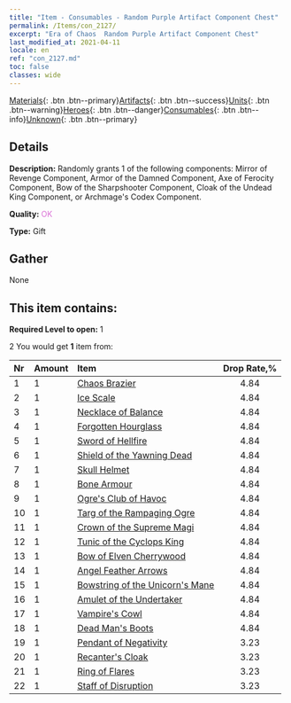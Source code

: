 ```yaml
---
title: "Item - Consumables - Random Purple Artifact Component Chest"
permalink: /Items/con_2127/
excerpt: "Era of Chaos  Random Purple Artifact Component Chest"
last_modified_at: 2021-04-11
locale: en
ref: "con_2127.md"
toc: false
classes: wide
---
```

 [Materials](/Items/){: .btn .btn--primary}[Artifacts](/Items/Artifacts/){: .btn .btn--success}[Units](/Items/Units/){: .btn .btn--warning}[Heroes](/Items/Heroes/){: .btn .btn--danger}[Consumables](/Items/Consumables/){: .btn .btn--info}[Unknown](/Items/Unknown/){: .btn .btn--primary}

## Details
 **Description:** Randomly grants 1 of the following components: Mirror of Revenge Component, Armor of the Damned Component, Axe of Ferocity Component, Bow of the Sharpshooter Component, Cloak of the Undead King Component, or Archmage's Codex Component.

 **Quality:** <span style="color: #DA70D6">OK</span>

 **Type:** Gift

## Gather

  None

## This item contains:

 **Required Level to open:** 1

 2 You would get **1** item  from:

  | Nr | Amount |     Item    | Drop Rate,% |
  |:---|:-------|:------------|:---------:|
  | 1 | 1 | [Chaos Brazier](/Items/art_140/) | 4.84 | 
  | 2 | 1 | [Ice Scale](/Items/art_141/) | 4.84 | 
  | 3 | 1 | [Necklace of Balance](/Items/art_142/) | 4.84 | 
  | 4 | 1 | [Forgotten Hourglass](/Items/art_143/) | 4.84 | 
  | 5 | 1 | [Sword of Hellfire](/Items/art_121/) | 4.84 | 
  | 6 | 1 | [Shield of the Yawning Dead](/Items/art_122/) | 4.84 | 
  | 7 | 1 | [Skull Helmet](/Items/art_123/) | 4.84 | 
  | 8 | 1 | [Bone Armour](/Items/art_124/) | 4.84 | 
  | 9 | 1 | [Ogre's Club of Havoc](/Items/art_125/) | 4.84 | 
  | 10 | 1 | [Targ of the Rampaging Ogre](/Items/art_126/) | 4.84 | 
  | 11 | 1 | [Crown of the Supreme Magi](/Items/art_127/) | 4.84 | 
  | 12 | 1 | [Tunic of the Cyclops King](/Items/art_128/) | 4.84 | 
  | 13 | 1 | [Bow of Elven Cherrywood](/Items/art_103/) | 4.84 | 
  | 14 | 1 | [Angel Feather Arrows](/Items/art_104/) | 4.84 | 
  | 15 | 1 | [Bowstring of the Unicorn's Mane](/Items/art_105/) | 4.84 | 
  | 16 | 1 | [Amulet of the Undertaker](/Items/art_129/) | 4.84 | 
  | 17 | 1 | [Vampire's Cowl](/Items/art_130/) | 4.84 | 
  | 18 | 1 | [Dead Man's Boots](/Items/art_131/) | 4.84 | 
  | 19 | 1 | [Pendant of Negativity](/Items/art_136/) | 3.23 | 
  | 20 | 1 | [Recanter's Cloak](/Items/art_137/) | 3.23 | 
  | 21 | 1 | [Ring of Flares](/Items/art_138/) | 3.23 | 
  | 22 | 1 | [Staff of Disruption](/Items/art_139/) | 3.23 | 
